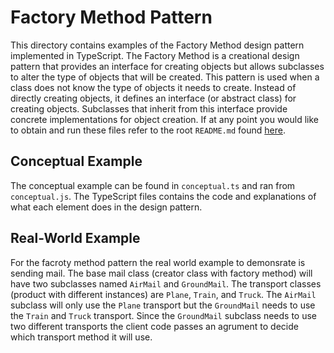 # Factory Method Pattern
This directory contains examples of the Factory Method design pattern implemented in TypeScript. The Factory Method is a creational design pattern that provides an interface for creating objects but allows subclasses to alter the type of objects that will be created. This pattern is used when a class does not know the type of objects it needs to create. Instead of directly creating objects, it defines an interface (or abstract class) for creating objects. Subclasses that inherit from this interface provide concrete implementations for object creation. If at any point you would like to obtain and run these files refer to the root `README.md` found [here](../../).

## Conceptual Example
The conceptual example can be found in `conceptual.ts` and ran from `conceptual.js`. The TypeScript files contains the code and explanations of what each element does in the design pattern.

## Real-World Example
For the facroty method pattern the real world example to demonsrate is sending mail. The base mail class (creator class with factory method) will have two subclasses named `AirMail` and `GroundMail`. The transport classes (product with different instances) are `Plane`, `Train`, and `Truck`. The `AirMail` subclass will only use the `Plane` transport but the `GroundMail` needs to use the `Train` and `Truck` transport. Since the `GroundMail` subclass needs to use two different transports the client code passes an agrument to decide which transport method it will use.
